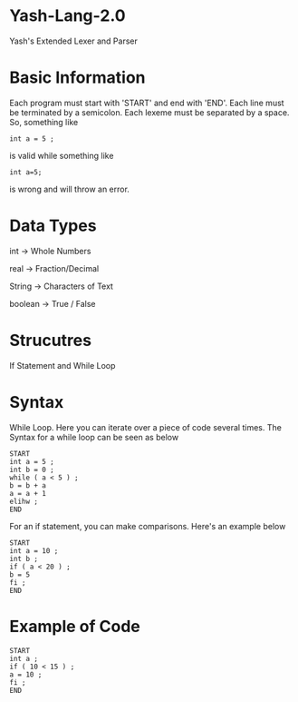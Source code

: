 # Yash-Lang-2.0
Yash's Extended Lexer and Parser

# Basic Information

Each program must start with 'START' and end with 'END'.
Each line must be terminated by a semicolon.
Each lexeme must be separated by a space.
So, something like 
```
int a = 5 ;
```
is valid while something like 
```
int a=5;
```
is wrong and will throw an error. 

# Data Types


int -> Whole Numbers

real -> Fraction/Decimal

String -> Characters of Text

boolean -> True / False

# Strucutres

If Statement and While Loop 


# Syntax

While Loop. Here you can iterate over a piece of code several times. The Syntax for a while loop can be seen as below

```
START
int a = 5 ;
int b = 0 ;
while ( a < 5 ) ;
b = b + a
a = a + 1
elihw ;
END
```


For an if statement, you can make comparisons. Here's an example below

```
START
int a = 10 ;
int b ;
if ( a < 20 ) ;
b = 5
fi ;
END
```


# Example of Code
```
START
int a ;
if ( 10 < 15 ) ;
a = 10 ;
fi ;
END
```

```
